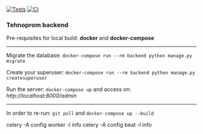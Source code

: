 [![Tests](https://github.com/Respect-J/TexnopromBack/actions/workflows/django.yml/badge.svg?branch=main)](https://github.com/Respect-J/TexnopromBack/actions/workflows/django.yml)
[![CI](https://github.com/avoure/tehnoprom/actions/workflows/ci.yml/badge.svg?branch=main)](https://github.com/avoure/tehnoprom/actions/workflows/ci.yml)
### Tehnoprom backend

Pre-requisites for local build:
__docker__ and __docker-compose__

-----------------------

Migrate the database:
`docker-compose run --rm backend python manage.py migrate`

Create your superuser:
`docker-compose run --rm backend python manage.py createsuperuser`

Run the server: `docker-compose up` and access on: _http://localhost:8000/admin_

-----------------------
In order to re-run:
`git pull` and `docker-compose up --build`





celery -A config worker -l info
celery -A config beat -l info